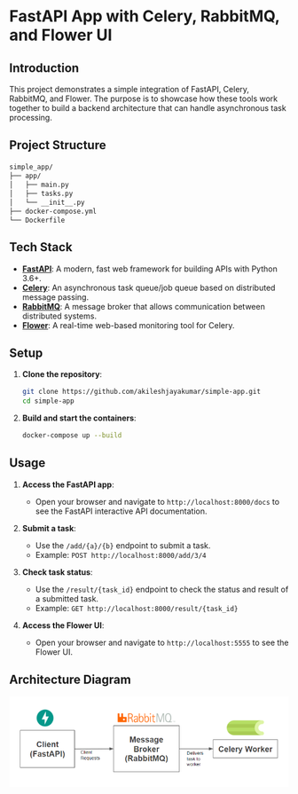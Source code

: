 # FastAPI App with Celery, RabbitMQ, and Flower UI

## Introduction

This project demonstrates a simple integration of FastAPI, Celery, RabbitMQ, and Flower. The purpose is to showcase how these tools work together to build a backend architecture that can handle asynchronous task processing.

## Project Structure

```
simple_app/
├── app/
│   ├── main.py
│   ├── tasks.py
│   └── __init__.py
├── docker-compose.yml
└── Dockerfile
```

## Tech Stack

- **[FastAPI](https://fastapi.tiangolo.com/)**: A modern, fast web framework for building APIs with Python 3.6+.
- **[Celery](https://docs.celeryq.dev/en/stable/)**: An asynchronous task queue/job queue based on distributed message passing.
- **[RabbitMQ](https://www.rabbitmq.com/documentation.html)**: A message broker that allows communication between distributed systems.
- **[Flower](https://flower.readthedocs.io/en/latest/)**: A real-time web-based monitoring tool for Celery.

## Setup

1. **Clone the repository**:
   ```bash
   git clone https://github.com/akileshjayakumar/simple-app.git
   cd simple-app
   ```

2. **Build and start the containers**:
   ```bash
   docker-compose up --build
   ```

## Usage

1. **Access the FastAPI app**:
   - Open your browser and navigate to `http://localhost:8000/docs` to see the FastAPI interactive API documentation.

2. **Submit a task**:
   - Use the `/add/{a}/{b}` endpoint to submit a task.
   - Example: `POST http://localhost:8000/add/3/4`

3. **Check task status**:
   - Use the `/result/{task_id}` endpoint to check the status and result of a submitted task.
   - Example: `GET http://localhost:8000/result/{task_id}`

4. **Access the Flower UI**:
   - Open your browser and navigate to `http://localhost:5555` to see the Flower UI.


## Architecture Diagram

![Architecture Diagram](diagram.png)
